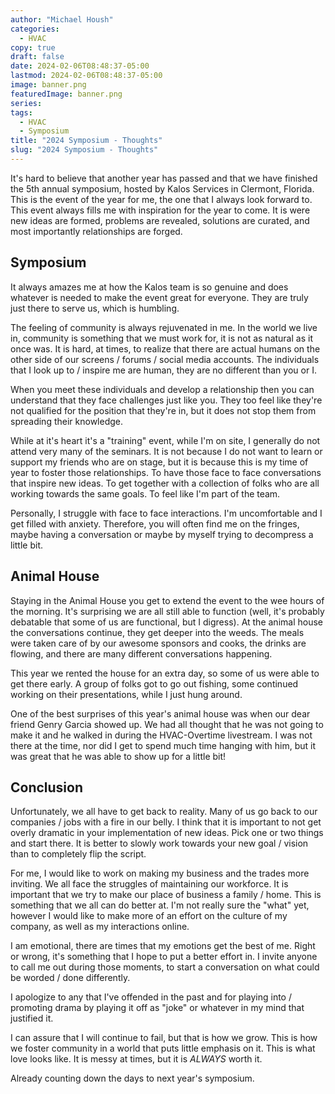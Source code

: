 ```yaml
---
author: "Michael Housh"
categories:
  - HVAC
copy: true
draft: false
date: 2024-02-06T08:48:37-05:00
lastmod: 2024-02-06T08:48:37-05:00
image: banner.png
featuredImage: banner.png
series:
tags:
  - HVAC
  - Symposium
title: "2024 Symposium - Thoughts"
slug: "2024 Symposium - Thoughts"
---
```


It's hard to believe that another year has passed and that we have finished the
5th annual symposium, hosted by Kalos Services in Clermont, Florida. This is the
event of the year for me, the one that I always look forward to. This event
always fills me with inspiration for the year to come. It is were new ideas are
formed, problems are revealed, solutions are curated, and most importantly
relationships are forged.

## Symposium

It always amazes me at how the Kalos team is so genuine and does whatever is
needed to make the event great for everyone. They are truly just there to serve
us, which is humbling.

The feeling of community is always rejuvenated in me. In the world we live in,
community is something that we must work for, it is not as natural as it once
was. It is hard, at times, to realize that there are actual humans on the other
side of our screens / forums / social media accounts. The individuals that I
look up to / inspire me are human, they are no different than you or I.

When you meet these individuals and develop a relationship then you can
understand that they face challenges just like you. They too feel like they're
not qualified for the position that they're in, but it does not stop them from
spreading their knowledge.

While at it's heart it's a "training" event, while I'm on site, I generally do
not attend very many of the seminars. It is not because I do not want to learn
or support my friends who are on stage, but it is because this is my time of
year to foster those relationships. To have those face to face conversations
that inspire new ideas. To get together with a collection of folks who are all
working towards the same goals. To feel like I'm part of the team.

Personally, I struggle with face to face interactions. I'm uncomfortable and I
get filled with anxiety. Therefore, you will often find me on the fringes, maybe
having a conversation or maybe by myself trying to decompress a little bit.

## Animal House

Staying in the Animal House you get to extend the event to the wee hours of the
morning. It's surprising we are all still able to function (well, it's probably
debatable that some of us are functional, but I digress). At the animal house
the conversations continue, they get deeper into the weeds. The meals were taken
care of by our awesome sponsors and cooks, the drinks are flowing, and there are
many different conversations happening.

This year we rented the house for an extra day, so some of us were able to get
there early. A group of folks got to go out fishing, some continued working on
their presentations, while I just hung around.

One of the best surprises of this year's animal house was when our dear friend
Genry Garcia showed up. We had all thought that he was not going to make it and
he walked in during the HVAC-Overtime livestream. I was not there at the time,
nor did I get to spend much time hanging with him, but it was great that he was
able to show up for a little bit!

## Conclusion

Unfortunately, we all have to get back to reality. Many of us go back to our
companies / jobs with a fire in our belly. I think that it is important to not
get overly dramatic in your implementation of new ideas. Pick one or two things
and start there. It is better to slowly work towards your new goal / vision than
to completely flip the script.

For me, I would like to work on making my business and the trades more inviting.
We all face the struggles of maintaining our workforce. It is important that we
try to make our place of business a family / home. This is something that we all
can do better at. I'm not really sure the "what" yet, however I would like to
make more of an effort on the culture of my company, as well as my interactions
online.

I am emotional, there are times that my emotions get the best of me. Right or
wrong, it's something that I hope to put a better effort in. I invite anyone to
call me out during those moments, to start a conversation on what could be
worded / done differently.

I apologize to any that I've offended in the past and for playing into /
promoting drama by playing it off as "joke" or whatever in my mind that
justified it.

I can assure that I will continue to fail, but that is how we grow. This is how
we foster community in a world that puts little emphasis on it. This is what
love looks like. It is messy at times, but it is _ALWAYS_ worth it.

Already counting down the days to next year's symposium.
